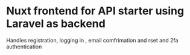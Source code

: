 # Nuxt frontend for API starter using Laravel as backend
Handles registration, logging in , email comfrimation and rset and 2fa authentication
